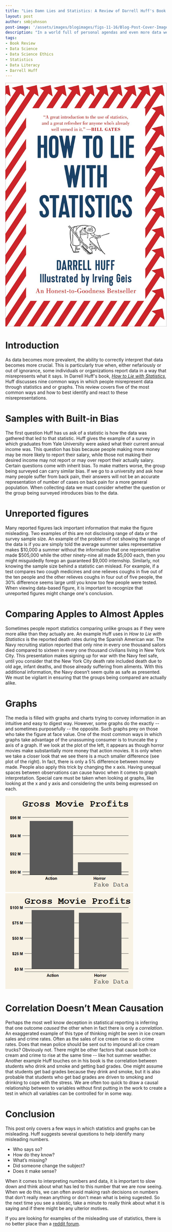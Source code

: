 ```yaml
---
title: "Lies Damn Lies and Statistics: A Review of Darrell Huff's Book How to Lie With Statistics"
layout: post
author: smbjohnson
post-image: '/assets/images/blogimages/figs-11-16/Blog-Post-Cover-Image2.jpg'
description: "In a world full of personal agendas and even more data we take a look at Darrell Huff book *How To Lie With Statistics* to avoid common pitfalls of understanding statistics"
tags:
- Book Review
- Data Science
- Data Science Ethics
- Statistics
- Data Literacy
- Darrell Huff
---
```


![Book-Cover](/assets/images/blogimages/figs-11-16/Book-Cover-Image.jpg)

# Introduction

As data becomes more prevalent, the ability to correctly interpret that data becomes more crucial. This is particularly true when, either nefariously or out of ignorance, some individuals or organizations report data in a way that misrepresents what it says. In Darrell Huff's book, *[How to Lie with Statistics](https://www.amazon.com/How-Lie-Statistics-Darrell-Huff/dp/0393310728)*, Huff discusses nine common ways in which people misrepresent data through statistics and or graphs. This review covers five of the most common ways and how to best identify and react to these misrepresentations. 

# Samples with Built-in Bias

The first question Huff has us ask of a statistic is how the data was gathered that led to that statistic. Huff gives the example of a survey in which graduates from Yale University were asked what their current annual income was. This question has bias because people making more money may be more likely to report their salary, while those not making their desired income may not report or may over report their actually salary. Certain questions come with inherit bias. To make matters worse, the group being surveyed can carry similar bias. If we go to a university and ask how many people suffer from back pain, their answers will not be an accurate representation of number of cases on back pain for a more general population. When collecting data we must consider whether the question or the group being surveyed introduces bias to the data.

# Unreported figures

Many reported figures lack important information that make the figure misleading. Two examples of this are not disclosing range of data or the survey sample size. An example of the problem of not showing the range of the data is if you are simply told the average summer sales representative makes $10,000 a summer without the information that one representative made $505,000 while the other ninety-nine all made $5,000 each, then you might misguidedly forego an guaranteed $9,000 internship. Similarly, not knowing the sample size behind a statistic can mislead. For example, if a test compares two cough medicines and one relieves coughs in five out of the ten people and the other relieves coughs in four out of five people, the 30% difference seems large until you know too few people were tested. When viewing data-based figure, it is important to recognize that unreported figures might change one's conclusion. 

# Comparing Apples to Almost Apples

Sometimes people report statistics comparing unlike groups as if they were more alike than they actually are. An example Huff uses in *How to Lie with Statistics* is the reported death rates during the Spanish American war. The Navy recruiting station reported that only nine in every one thousand sailors died compared to sixteen in every one thousand civilians living in New York City. This presentation makes signing up for war with the Navy feel safe, until you consider that the New York City death rate included death due to old age, infant deaths, and those already suffering from aliments. With this additional information, the Navy doesn’t seem quite as safe as presented. We must be vigilant in ensuring that the groups being compared are actually alike. 

# Graphs

The media is filled with graphs and charts trying to convey information in an intuitive and easy to digest way. However, some graphs do the exactly -- and sometimes purposefully -- the opposite. Such graphs prey on those who take the figure at face value. One of the most common ways in which graphs take advantage of the unassuming consumer is to truncate the y axis of a graph. If we look at the plot of the left, it appears as though horror movies make substantially more money that action movies. It is only when we take a closer look that we see there is a much smaller difference (see plot of the right). In fact, there is only a 5% difference between money made. People also apply this trick by changing the x axis. Having unequal spaces between observations can cause havoc when it comes to graph interpretation. Special care must be taken when looking at graphs, like looking at the x and y axis and considering the units being expressed on each. 

<img src="/assets/images/blogimages/figs-11-16/Movie-Plot-Truncated.png" width="400"/> <img src="/assets/images/blogimages/figs-11-16/Movie-Plot.png" width="400"/>

# Correlation Doesn’t Mean Causation

Perhaps the most well know deception in statistical reporting is inferring that one outcome *caused* the other when in fact there is only a *correlation*. An exaggerated example of this type of thinking might be seen in ice cream sales and crime rates. Often as the sales of ice cream rise so do crime rates. Does that mean police should be sent out to impound all ice cream trucks? Obviously not. There might be other factors that cause both ice cream and crime to rise at the same time -- like hot summer weather. Another example Huff touches on in his book is the correlation between students who drink and smoke and getting bad grades. One might assume that students get bad grades because they drink and smoke, but it is also probable that students who get bad grades are driven to smoking and drinking to cope with the stress. We are often too quick to draw a causal relationship between to variables without first putting in the work to create a test in which all variables can be controlled for in some way.

# Conclusion
This post only covers a few ways in which statistics and graphs can be misleading. Huff suggests several questions to help identify many misleading numbers.

* Who says so?
* How do they know?
* What’s missing?
* Did someone change the subject?
* Does it make sense?

When it comes to interpreting numbers and data, it is important to slow down and think about what has led to this number that we are now seeing. When we do this, we can often avoid making rash decisions on numbers that don’t really mean anything or don't mean what is being sugested. So the next time you see a staistic, take a minute to really think about what it is saying and if there might be any ulterior motives.

If you are looking for examples of the misleading use of statistics, there is no better place than a [reddit forum](https://www.reddit.com/r/badstats/).
